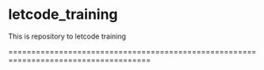 # letcode_training
This is repository to letcode training

=====================================================================================

